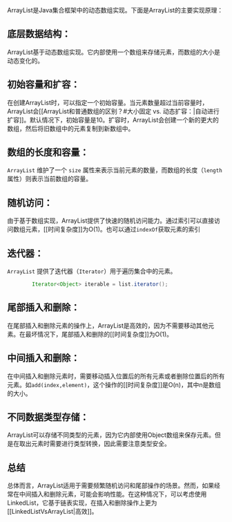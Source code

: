 ArrayList是Java集合框架中的动态数组实现。下面是ArrayList的主要实现原理：
## 底层数据结构：
ArrayList基于动态数组实现。它内部使用一个数组来存储元素，而数组的大小是动态变化的。
## 初始容量和扩容：
在创建ArrayList时，可以指定一个初始容量。当元素数量超过当前容量时，ArrayList会[[ArrayList和普通数组的区别？#大小固定 vs. 动态扩容：|自动进行扩容]]。默认情况下，初始容量是10。扩容时，ArrayList会创建一个新的更大的数组，然后将旧数组中的元素复制到新数组中。
## 数组的长度和容量：
`ArrayList` 维护了一个 `size` 属性来表示当前元素的数量，而数组的长度（`length` 属性）则表示当前数组的容量。
## 随机访问：
由于基于数组实现，ArrayList提供了快速的随机访问能力。通过索引可以直接访问数组元素，[[时间复杂度]]为O(1)。也可以通过`indexOf`获取元素的索引
## 迭代器：
 `ArrayList` 提供了迭代器（`Iterator`）用于遍历集合中的元素。
```Java
        Iterator<Object> iterable = list.iterator();
```
## 尾部插入和删除：
在尾部插入和删除元素的操作上，ArrayList是高效的，因为不需要移动其他元素。在最坏情况下，尾部插入和删除的[[时间复杂度]]为O(1)。
## 中间插入和删除：
在中间插入和删除元素时，需要移动插入位置后的所有元素或者删除位置后的所有元素。如`add(index,element)`，这个操作的[[时间复杂度]]是O(n)，其中n是数组的大小。
## 不同数据类型存储：
ArrayList可以存储不同类型的元素，因为它内部使用Object数组来保存元素。但是在取出元素时需要进行类型转换，因此需要注意类型安全。
## 总结
总体而言，ArrayList适用于需要频繁随机访问和尾部操作的场景。然而，如果经常在中间插入和删除元素，可能会影响性能。在这种情况下，可以考虑使用LinkedList，它基于链表实现，在插入和删除操作上更为[[LinkedListVsArrayList|高效]]。